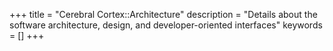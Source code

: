 +++
title = "Cerebral Cortex::Architecture"
description = "Details about the software architecture, design, and developer-oriented interfaces"
keywords = []
+++

<meta http-equiv="refresh" content="0; url=https://md2k.org/software-under-the-hood/software-uth-cc.html" />
